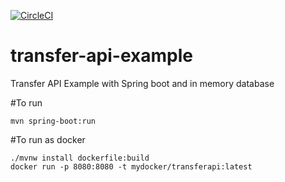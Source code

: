 [![CircleCI](https://circleci.com/gh/gabriel-a/transfer-api-example.svg?style=svg)](https://circleci.com/gh/gabriel-a/transfer-api-example)

# transfer-api-example
Transfer API Example with Spring boot and in memory database

#To run
```
mvn spring-boot:run
```

#To run as docker
```
./mvnw install dockerfile:build
docker run -p 8080:8080 -t mydocker/transferapi:latest
```
